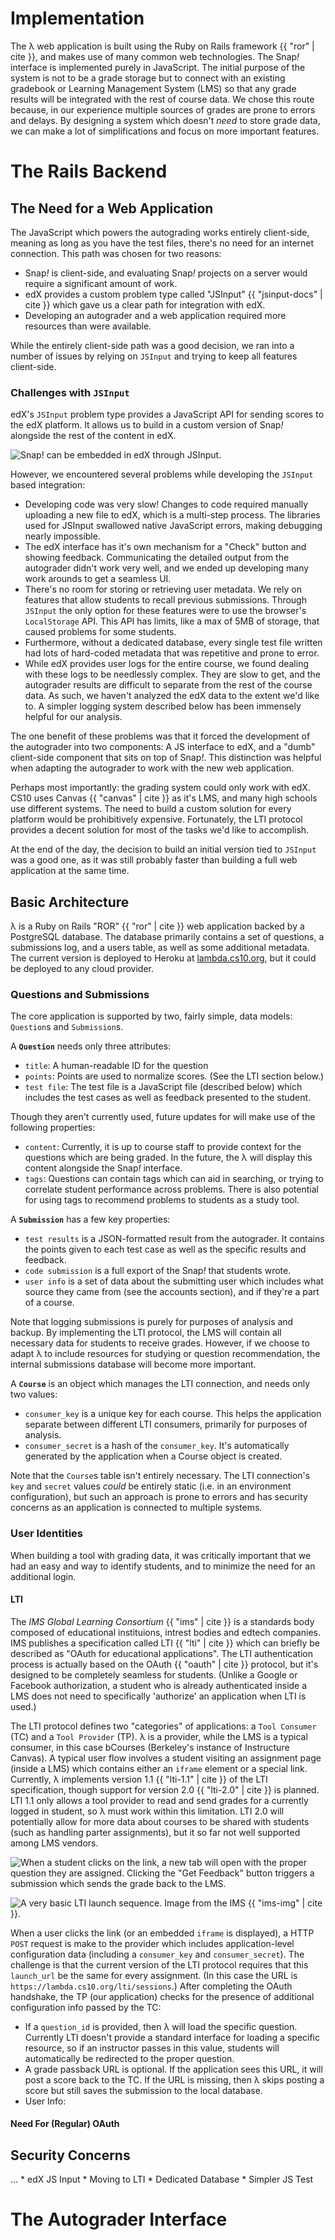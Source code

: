 # Implementation

The λ web application is built using the Ruby on Rails framework {{ "ror" | cite }}, and makes use of many common web technologies. The Snap<em>!</em> interface is implemented purely in JavaScript. The initial purpose of the system is not to be a grade storage but to connect with an existing gradebook or Learning Management System (LMS) so that any grade results will be integrated with the rest of course data. We chose this route because, in our experience multiple sources of grades are prone to errors and delays. By designing a system which doesn't _need_ to store grade data, we can make a lot of simplifications and focus on more important features.

# The Rails Backend

## The Need for a Web Application
The JavaScript which powers the autograding works entirely client-side, meaning as long as you have the test files, there's no need for an internet connection. This path was chosen for two reasons:

* Snap<em>!</em> is client-side, and evaluating Snap<em>!</em> projects on a server would require a significant amount of work.
* edX provides a custom problem type called "JSInput" {{ "jsinput-docs" | cite }} which gave us a clear path for integration with edX.
* Developing an autograder and a web application required more resources than were available.

While the entirely client-side path was a good decision, we ran into a number of issues by relying on `JSInput` and trying to keep all features client-side.

### Challenges with `JSInput`
edX's `JSInput` problem type provides a JavaScript API for sending scores to the edX platform. It allows us to build in a custom version of Snap<em>!</em> alongside the rest of the content in edX.

![Snap! can be embedded in edX through JSInput.](images/snap-edx.png)

However, we encountered several problems while developing the `JSInput` based integration:

* Developing code was very slow! Changes to code required manually uploading a new file to edX, which is a multi-step process. The libraries used for JSInput swallowed native JavaScript errors, making debugging nearly impossible.
* The edX interface has it's own mechanism for a "Check" button and showing feedback. Communicating the detailed output from the autograder didn't work very well, and we ended up developing many work arounds to get a seamless UI.
* There's no room for storing or retrieving user metadata. We rely on features that allow students to recall previous submissions. Through `JSInput` the only option for these features were to use the browser's `LocalStorage` API. This API has limits, like a max of 5MB of storage, that caused problems for some students.
* Furthermore, without a dedicated database, every single test file written had lots of hard-coded metadata that was repetitive and prone to error.
* While edX provides user logs for the entire course, we found dealing with these logs to be needlessly complex. They are slow to get, and the autograder results are difficult to separate from the rest of the course data. As such, we haven't analyzed the edX data to the extent we'd like to. A simpler logging system described below has been immensely helpful for our analysis.

The one benefit of these problems was that it forced the development of the autograder into two components: A JS interface to edX, and a "dumb" client-side component that sits on top of Snap<em>!</em>. This distinction was helpful when adapting the autograder to work with the new web application.

Perhaps most importantly: the grading system could only work with edX. CS10 uses Canvas {{ "canvas" | cite }} as it's LMS, and many high schools use different systems. The need to build a custom solution for every platform would be prohibitively expensive. Fortunately, the LTI protocol provides a decent solution for most of the tasks we'd like to accomplish.

At the end of the day, the decision to build an initial version tied to `JSInput` was a good one, as it was still probably faster than building a full web application at the same time.

## Basic Architecture
λ is a Ruby on Rails "ROR" {{ "ror" | cite }} web application backed by a PostgreSQL database. The database primarily contains a set of questions, a submissions log, and a users table, as well as some additional metadata. The current version is deployed to Heroku at [lambda.cs10.org](https://lambda.cs10.org), but it could be deployed to any cloud provider.

### Questions and Submissions
The core application is supported by two, fairly simple, data models: `Question`s and `Submission`s.

A **`Question`** needs only three attributes:

* `title`: A human-readable ID for the question
* `points`: Points are used to normalize scores. (See the LTI section below.)
* `test file`: The test file is a JavaScript file (described below) which includes the test cases as well as feedback presented to the student.

Though they aren't currently used, future updates for will make use of the following properties:

* `content`: Currently, it is up to course staff to provide context for the questions which are being graded. In the future, the λ will display this content alongside the Snap<em>!</em> interface.
* `tags`: Questions can contain tags which can aid in searching, or trying to correlate student performance across problems. There is also potential for using tags to recommend problems to students as a study tool.

A **`Submission`** has a few key properties:

* `test results` is a JSON-formatted result from the autograder. It contains the points given to each test case as well as the specific results and feedback.
* `code submission` is a full export of the Snap<em>!</em> that students wrote.
* `user info` is a set of data about the submitting user which includes what source they came from (see the accounts section), and if they're a part of a course.

Note that logging submissions is purely for purposes of analysis and backup. By implementing the LTI protocol, the LMS will contain all necessary data for students to receive grades. However, if we choose to adapt λ to include resources for studying or question recommendation, the internal submissions database will become more important.

A **`Course`** is an object which manages the LTI connection, and needs only two values:

* `consumer_key` is a unique key for each course. This helps the application separate between different LTI consumers, primarily for purposes of analysis.
* `consumer_secret` is a hash of the `consumer_key`. It's automatically generated by the application when a Course object is created.

Note that the `Course`s table isn't entirely necessary. The LTI connection's `key` and `secret` values *could* be entirely static (i.e. in an environment configuration), but such an approach is prone to errors and has security concerns as an application is connected to multiple systems.

### User Identities
When building a tool with grading data, it was critically important that we had an easy and way to identify students, and to minimize the need for an additional login.

#### LTI
The _IMS Global Learning Consortium_ {{ "ims" | cite }} is a standards body composed of educational instituions, intrest bodies and edtech companies. IMS publishes a specification called LTI {{ "lti" | cite }} which can briefly be described as "OAuth for educational applications". The LTI authentication process is actually based on the OAuth {{ "oauth" | cite }} protocol, but it's designed to be completely seamless for students. (Unlike a Google or Facebook authorization, a student who is already authenticated inside a LMS does not need to specifically 'authorize' an application when LTI is used.)

The LTI protocol defines two "categories" of applications: a `Tool Consumer` (TC) and a `Tool Provider` (TP). λ is a provider, while the LMS is a typical consumer, in this case bCourses (Berkeley's instance of Instructure Canvas). A typical user flow involves a student visiting an assignment page (inside a LMS)
which contains either an `iframe` element or a special link. Currently, λ implements version 1.1 {{ "lti-1.1" | cite }}  of the LTI specification, though support for version 2.0 {{ "lti-2.0" | cite }}  is planned.  LTI 1.1 only allows a tool provider to read and send grades for a currently logged in student, so λ must work within this limitation. LTI 2.0 will potentially allow for more data about courses to be shared with students (such as handling parter assignments), but it so far not well supported among LMS vendors.

![When a student clicks on the link, a new tab will open with the proper question they are assigned. Clicking the "Get Feedback" button triggers a submission which sends the grade back to the LMS.](images/launch-screen.png)

![A very basic LTI launch sequence. Image from the IMS {{ "ims-img" | cite }}. ](./images/ims-lti.jpg)

When a user clicks the link (or an embedded `iframe` is displayed), a HTTP `POST` request is make to the provider which includes application-level configuration data (including a `consumer_key` and `consumer_secret`). The challenge is that the current version of the LTI protocol requires that this `launch_url` be the same for every assignment. (In this case the URL is `https://lambda.cs10.org/lti/sessions`.)
After completing the OAuth handshake, the TP (our application) checks for the presence of additional configuration info passed by the TC:

* If a `question_id` is provided, then λ will load the specific question. Currently LTI doesn't provide a standard interface for loading a specific resource, so if an instructor passes in this value, students will automatically be redirected to the proper question.
* A grade passback URL is optional. If the application sees this URL, it will post a score back to the TC. If the URL is missing, then λ skips posting a score but still saves the submission to the local database.
* User Info: 

#### Need For (Regular) OAuth

## Security Concerns
...
	* edX JS Input
	* Moving to LTI
	* Dedicated Database
		* Simpler JS Test

# The Autograder Interface
